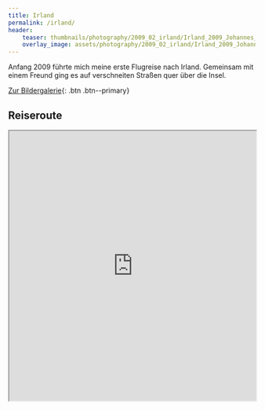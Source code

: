 ```yaml
---
title: Irland
permalink: /irland/
header:
    teaser: thumbnails/photography/2009_02_irland/Irland_2009_Johannes_711.jpg
    overlay_image: assets/photography/2009_02_irland/Irland_2009_Johannes_711.jpg
---
```


Anfang 2009 führte mich meine erste Flugreise nach Irland. 
Gemeinsam mit einem Freund ging es auf verschneiten Straßen quer über die Insel.

[Zur Bildergalerie](/photography/irland-2009/){: .btn .btn--primary}

## Reiseroute
<iframe src="https://www.google.com/maps/d/u/0/embed?mid=1-gC4MwTGzumDA2P9jK_jIpBuZtpb7gsB" width="100%" height="550px"></iframe>
